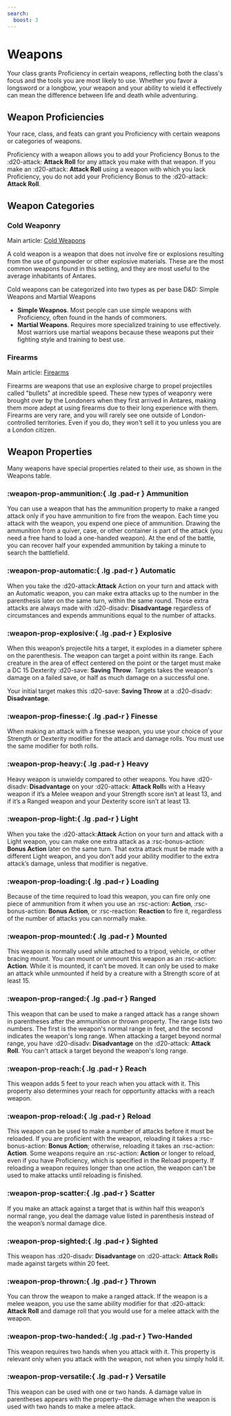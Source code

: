```yaml
---
search:
  boost: 3
---
```


# Weapons

Your class grants Proficiency in certain weapons, reflecting both the class's focus and the tools you are most likely to use. Whether you favor a longsword or a longbow, your weapon and your ability to wield it effectively can mean the difference between life and death while adventuring.

## Weapon Proficiencies

Your race, class, and feats can grant you Proficiency with certain weapons or categories of weapons. 

Proficiency with a weapon allows you to add your Proficiency Bonus to the :d20-attack: **Attack Roll** for any attack you make with that weapon. If you make an :d20-attack: **Attack Roll** using a weapon with which you lack Proficiency, you do not add your Proficiency Bonus to the :d20-attack: **Attack Roll**.

## Weapon Categories

### Cold Weaponry

Main article: [Cold Weapons](weapon-cold.md)

A cold weapon is a weapon that does not involve fire or explosions resulting from the use of gunpowder or other explosive materials. These are the most common weapons found in this setting, and they are most useful to the average inhabitants of Antares.

Cold weapons can be categorized into two types as per base D&D: Simple Weapons and Martial Weapons

- **Simple Weapnos**. Most people can use simple weapons with Proficiency, often found in the hands of commoners.
- **Martial Weapons**. Requires more specialized training to use effectively. Most warriors use martial weapons because these weapons put their fighting style and training to best use.

### Firearms

Main article: [Firearms](weapon-firearm.md) 

Firearms are weapons that use an explosive charge to propel projectiles called "bullets" at incredible speed. These new types of weaponry were brought over by the Londoners when they first arrived in Antares, making them more adept at using firearms due to their long experience with them. Firearms are very rare, and you will rarely see one outside of London-controlled territories. Even if you do, they won't sell it to you unless you are a London citizen.

## Weapon Properties

Many weapons have special properties related to their use, as shown in the Weapons table.


### :weapon-prop-ammunition:{ .lg .pad-r } Ammunition

You can use a weapon that has the ammunition property to make a ranged attack only if you have ammunition to fire from the weapon. Each time you attack with the weapon, you expend one piece of ammunition. Drawing the ammunition from a quiver, case, or other container is part of the attack (you need a free hand to load a one-handed weapon). At the end of the battle, you can recover half your expended ammunition by taking a minute to search the battlefield.

### :weapon-prop-automatic:{ .lg .pad-r } Automatic

When you take the :d20-attack:**Attack** Action on your turn and attack with an Automatic weapon, you can make extra attacks up to the number in the parenthesis later on the same turn, within the same round. Those extra attacks are always made with :d20-disadv: **Disadvantage** regardless of circumstances and expends ammunitions equal to the number of attacks.

### :weapon-prop-explosive:{ .lg .pad-r } Explosive

When this weapon’s projectile hits a target, it explodes in a diameter sphere on the parenthesis. The weapon can target a point within its range. Each creature in the area of effect centered on the point or the target must make a DC 15 Dexterity :d20-save: **Saving Throw**. Targets takes the weapon's damage on a failed save, or half as much damage on a successful one. 

Your initial target makes this :d20-save: **Saving Throw** at a :d20-disadv: **Disadvantage**.

### :weapon-prop-finesse:{ .lg .pad-r } Finesse

When making an attack with a finesse weapon, you use your choice of your Strength or Dexterity modifier for the attack and damage rolls. You must use the same modifier for both rolls.

### :weapon-prop-heavy:{ .lg .pad-r } Heavy

Heavy weapon is unwieldy compared to other weapons. You have :d20-disadv: **Disadvantage** on your :d20-attack: **Attack Roll**s with a Heavy weapon if it’s a Melee weapon and your Strength score isn’t at least 13, and if it’s a Ranged weapon and your Dexterity score isn’t at least 13.

### :weapon-prop-light:{ .lg .pad-r } Light

When you take the :d20-attack:**Attack** Action on your turn and attack with a Light weapon, you can make one extra attack as a :rsc-bonus-action: **Bonus Action** later on the same turn. That extra attack must be made with a different Light weapon, and you don’t add your ability modifier to the extra attack’s damage, unless that modifier is negative.

### :weapon-prop-loading:{ .lg .pad-r } Loading

Because of the time required to load this weapon, you can fire only one piece of ammunition from it when you use an :rsc-action: **Action**, :rsc-bonus-action: **Bonus Action**, or :rsc-reaction: **Reaction** to fire it, regardless of the number of attacks you can normally make.

### :weapon-prop-mounted:{ .lg .pad-r } Mounted

This weapon is normally used while attached to a tripod, vehicle, or other bracing mount. You can mount or unmount this weapon as an :rsc-action: **Action**. While it is mounted, it can’t be moved. It can only be used to make an attack while unmounted if held by a creature with a Strength score of at least 15.

### :weapon-prop-ranged:{ .lg .pad-r } Ranged

This weapon that can be used to make a ranged attack has a range shown in parentheses after the ammunition or thrown property. The range lists two numbers. The first is the weapon's normal range in feet, and the second indicates the weapon's long range. When attacking a target beyond normal range, you have :d20-disadv: **Disadvantage** on the :d20-attack: **Attack Roll**. You can't attack a target beyond the weapon's long range.

### :weapon-prop-reach:{ .lg .pad-r } Reach

This weapon adds 5 feet to your reach when you attack with it. This property also determines your reach for opportunity attacks with a reach weapon.

### :weapon-prop-reload:{ .lg .pad-r } Reload

This weapon can be used to make a number of attacks before it must be reloaded. If you are proficient with the weapon, reloading it takes a :rsc-bonus-action: **Bonus Action**; otherwise, reloading it takes an :rsc-action: **Action**. Some weapons require an :rsc-action: **Action** or longer to reload, even if you have Proficiency, which is specified in the Reload property. If reloading a weapon requires longer than one action, the weapon can't be used to make attacks until reloading is finished.

### :weapon-prop-scatter:{ .lg .pad-r } Scatter

If you make an attack against a target that is within half this weapon’s normal range, you deal the damage value listed in parenthesis instead of the weapon’s normal damage dice.

### :weapon-prop-sighted:{ .lg .pad-r } Sighted

This weapon has :d20-disadv: **Disadvantage** on :d20-attack: **Attack Roll**s made against targets within 20 feet.

### :weapon-prop-thrown:{ .lg .pad-r } Thrown

You can throw the weapon to make a ranged attack. If the weapon is a melee weapon, you use the same ability modifier for that :d20-attack: **Attack Roll** and damage roll that you would use for a melee attack with the weapon.

### :weapon-prop-two-handed:{ .lg .pad-r } Two-Handed

This weapon requires two hands when you attack with it. This property is relevant only when you attack with the weapon, not when you simply hold it.

### :weapon-prop-versatile:{ .lg .pad-r } Versatile

This weapon can be used with one or two hands. A damage value in parentheses appears with the property--the damage when the weapon is used with two hands to make a melee attack.




